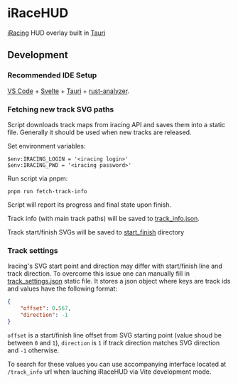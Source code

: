 # iRaceHUD

[iRacing](https://www.iracing.com/) HUD overlay built in [Tauri](https://tauri.app/)

## Development

### Recommended IDE Setup

[VS Code](https://code.visualstudio.com/) + [Svelte](https://marketplace.visualstudio.com/items?itemName=svelte.svelte-vscode) + [Tauri](https://marketplace.visualstudio.com/items?itemName=tauri-apps.tauri-vscode) + [rust-analyzer](https://marketplace.visualstudio.com/items?itemName=rust-lang.rust-analyzer).

### Fetching new track SVG paths

Script downloads track maps from iracing API and saves them into a static file. Generally it should be used when new tracks are released.

Set environment variables:

```
$env:IRACING_LOGIN = '<iracing login>'
$env:IRACING_PWD = '<iracing password>'
```

Run script via pnpm:

```
pnpm run fetch-track-info
```

Script will report its progress and final state upon finish.

Track info (with main track paths) will be saved to [track_info.json](./static/track_info_data/track_info.json).

Track start/finish SVGs will be saved to [start_finish](./static/track_info_data/start_finish/) directory

### Track settings

Iracing's SVG start point and direction may differ with start/finish line and track direction. To overcome this issue one can manually fill in [track_settings.json](./static/track_info_data/track_settings.json) static file. It stores a json object where keys are track ids and values have the following format:

```json
{
    "offset": 0.567,
    "direction": -1
}
```

`offset` is a start/finish line offset from SVG starting point (value shoud be between `0` and `1`), `direction` is `1` if track direction matches SVG direction and `-1` otherwise.

To search for these values you can use accompanying interface located at `/track_info` url when lauching iRaceHUD via Vite development mode.
